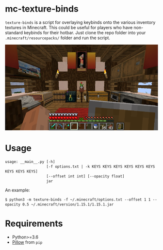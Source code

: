 # mc-texture-binds
`texture-binds` is a script for overlaying keybinds onto the various 
inventory textures in Minecraft. This could be useful for players who have 
non-standard keybinds for their hotbar. Just clone the repo folder into 
your `.minecraft/resourcepacks/` folder and run the script.

![](screenshots/example1.png)


# Usage
```
usage: __main__.py [-h]
                   [-f options.txt | -k KEYS KEYS KEYS KEYS KEYS KEYS KEYS KEYS KEYS]
                   [--offset int int] [--opacity float]
                   jar

```
An example:
```
$ python3 -m texture-binds -f ~/.minecraft/options.txt --offset 1 1 --opacity 0.5 ~/.minecraft/version/1.15.1/1.15.1.jar
```
# Requirements
* Python>=3.6
* [Pillow](https://python-pillow.org/) from `pip`

